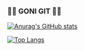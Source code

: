 ### 👩‍💻 GONI GIT ✌🏼

[![Anurag's GitHub stats](https://github-readme-stats.vercel.app/api?username=JeongGoEun&show_icons=true&theme=buefy?count_private=true&hide=issues,contribs&include_all_commits=true)](https://github.com/anuraghazra/github-readme-stats)

[![Top Langs](https://github-readme-stats.vercel.app/api/top-langs/?username=JeongGoEun&layout=compact)](https://github.com/anuraghazra/github-readme-stats)
<!--
**JeongGoEun/JeongGoEun** is a ✨ _special_ ✨ repository because its `README.md` (this file) appears on your GitHub profile.

Here are some ideas to get you started:

- 🔭 I’m currently working on ...
- 🌱 I’m currently learning ...
- 👯 I’m looking to collaborate on ...
- 🤔 I’m looking for help with ...
- 💬 Ask me about ...
- 📫 How to reach me: ...
- 😄 Pronouns: ...
- ⚡ Fun fact: ...
-->
